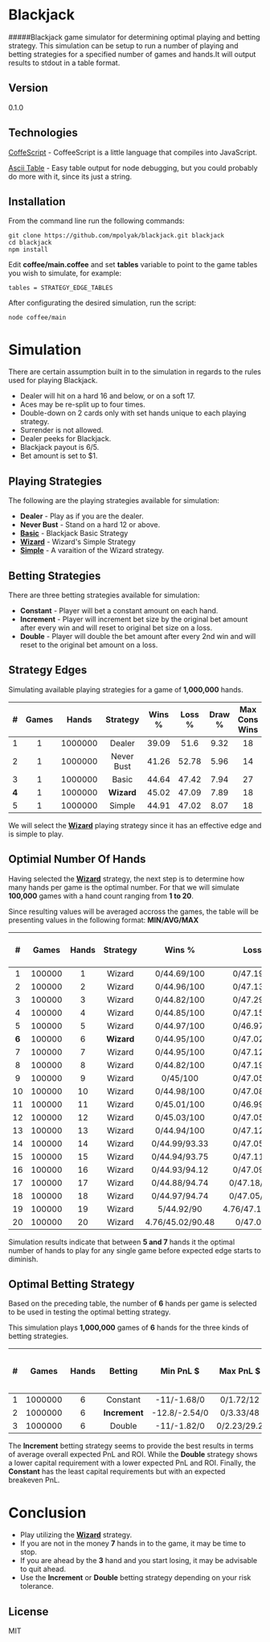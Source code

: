 Blackjack
=========

#####Blackjack game simulator for determining optimal playing and betting strategy.
This simulation can be setup to run a number of playing and betting strategies for a specified number of games and hands.It will output results to stdout in a table format.

Version
-------

0.1.0

Technologies
------------

[CoffeScript] - CoffeeScript is a little language that compiles into JavaScript.

[Ascii Table] - Easy table output for node debugging, but you could probably do more with it, since its just a string.

Installation
------------
From the command line run the following commands:
```
git clone https://github.com/mpolyak/blackjack.git blackjack
cd blackjack
npm install
```
Edit **coffee/main.coffee** and set **tables** variable to point to the game tables you wish to simulate, for example:

```
tables = STRATEGY_EDGE_TABLES
```
After configurating the desired simulation, run the script:

```
node coffee/main
```
Simulation
==========
There are certain assumption built in to the simulation in regards to the rules used for playing Blackjack.

* Dealer will hit on a hard 16 and below, or on a soft 17.
* Aces may be re-split up to four times.
* Double-down on 2 cards only with set hands unique to each playing strategy.
* Surrender is not allowed.
* Dealer peeks for Blackjack.
* Blackjack payout is 6/5.
* Bet amount is set to $1.

Playing Strategies
------------------
The following are the playing strategies available for simulation:
* **Dealer** - Play as if you are the dealer.
* **Never Bust** - Stand on a hard 12 or above.
* **[Basic]** - Blackjack Basic Strategy
* **[Wizard]** - Wizard's Simple Strategy
* **[Simple]** - A varaition of the Wizard strategy.

Betting Strategies
------------------
There are three betting strategies available for simulation:
* **Constant** - Player will bet a constant amount on each hand.
* **Increment** - Player will increment bet size by the original bet amount after every win and will reset to original bet size on a loss.
* **Double** - Player will double the bet amount after every 2nd win and will reset to the original bet amount on a loss.

Strategy Edges
--------------
Simulating available playing strategies for a game of **1,000,000** hands.

| # | Games |  Hands  |  Strategy  | Wins % | Loss % | Draw % | Max Cons Wins | Max Cons Loss | Avg Cons Wins | Avg Cons Loss | Edge % |
|:-:|:-----:|:-------:|:----------:|:------:|:------:|:------:|:-------------:|:-------------:|:-------------:|:-------------:|:------:|
| 1 |     1 | 1000000 | Dealer     |  39.09 |   51.6 |   9.32 |            18 |            21 |             3 |             3 | -24.25 |
| 2 |     1 | 1000000 | Never Bust |  41.26 |  52.78 |   5.96 |            14 |            24 |             3 |             3 | -21.83 |
| 3 |     1 | 1000000 | Basic      |  44.64 |  47.42 |   7.94 |            27 |            18 |             3 |             3 |  -5.88 |
| **4** |     1 | 1000000 | **Wizard**     |  45.02 |  47.09 |   7.89 |            18 |            23 |             3 |             3 |  **-4.39** |
| 5 |     1 | 1000000 | Simple     |  44.91 |  47.02 |   8.07 |            18 |            20 |             3 |             3 |  -4.49 |

We will select the **[Wizard]** playing strategy since it has an effective edge and is simple to play.

Optimial Number Of Hands
-------------------------
Having selected the **[Wizard]** strategy, the next step is to determine how many hands per game is the optimal number. For that we will simulate **100,000** games with a hand count ranging from **1 to 20**.

Since resulting values will be averaged accross the games, the table will be presenting values in the following format: **MIN/AVG/MAX**

| #  | Games  | Hands | Strategy |      Wins %      |      Loss %      |    Draw %    | Max Cons Wins | Max Cons Loss | Avg Cons Wins | Avg Cons Loss |      Edge %      |
|:--:|:------:|:-----:|:--------:|:----------------:|:----------------:|:------------:|:-------------:|:-------------:|:-------------:|:-------------:|:----------------:|
|  1 | 100000 |     1 | Wizard   | 0/44.69/100      | 0/47.19/100      | 0/8.12/100   | 0/0/4         | 0/0/3         | 0/0/3         | 0/0/3         | -100/-2.57/200   |
|  2 | 100000 |     2 | Wizard   | 0/44.96/100      | 0/47.13/100      | 0/7.91/100   | 0/1/5         | 0/1/5         | 0/0/4         | 0/0/4         | -100/-1.77/300   |
|  3 | 100000 |     3 | Wizard   | 0/44.82/100      | 0/47.29/100      | 0/7.89/100   | 0/1/7         | 0/1/5         | 0/1/5         | 0/1/4         | -100/12.38/500   |
|  4 | 100000 |     4 | Wizard   | 0/44.85/100      | 0/47.15/100      | 0/8/100      | 0/2/7         | 0/2/7         | 0/1/5         | 0/1/5         | -100/25.33/600   |
|  5 | 100000 |     5 | Wizard   | 0/44.97/100      | 0/46.97/100      | 0/8.06/100   | 0/2/8         | 0/2/7         | 0/1/5         | 0/1/5         | -100/33.36/600   |
|  **6** | 100000 |     6 | **Wizard**   | 0/44.95/100      | 0/47.02/100      | 0/8.03/83.33 | 0/2/8         | 0/2/8         | 0/1/5         | 0/2/5         | -100/**35.5**/700    |
|  7 | 100000 |     7 | Wizard   | 0/44.95/100      | 0/47.12/100      | 0/7.94/71.43 | 0/2/9         | 0/2/9         | 0/2/6         | 0/2/6         | -100/34.41/800   |
|  8 | 100000 |     8 | Wizard   | 0/44.82/100      | 0/47.19/100      | 0/8/75       | 0/2/10        | 0/3/10        | 0/2/6         | 0/2/6         | -100/31.03/900   |
|  9 | 100000 |     9 | Wizard   | 0/45/100         | 0/47.05/100      | 0/7.94/77.78 | 0/3/11        | 0/3/11        | 0/2/7         | 0/2/7         | -100/28.99/1000  |
| 10 | 100000 |    10 | Wizard   | 0/44.98/100      | 0/47.08/100      | 0/7.94/60    | 0/3/12        | 0/3/11        | 0/2/7         | 0/2/7         | -100/25.41/1000  |
| 11 | 100000 |    11 | Wizard   | 0/45.01/100      | 0/46.99/100      | 0/7.99/63.64 | 0/3/13        | 0/3/12        | 0/2/8         | 0/2/7         | -100/22.78/1100  |
| 12 | 100000 |    12 | Wizard   | 0/45.03/100      | 0/47.05/100      | 0/7.91/58.33 | 0/3/13        | 0/3/13        | 0/2/8         | 0/2/8         | -100/19.87/1400  |
| 13 | 100000 |    13 | Wizard   | 0/44.94/100      | 0/47.12/100      | 0/7.94/50    | 0/3/13        | 0/3/14        | 0/2/8         | 0/2/8         | -100/17.14/1400  |
| 14 | 100000 |    14 | Wizard   | 0/44.99/93.33    | 0/47.05/100      | 0/7.96/53.33 | 0/3/13        | 0/3/15        | 0/2/8         | 0/2/9         | -100/15.51/1300  |
| 15 | 100000 |    15 | Wizard   | 0/44.94/93.75    | 0/47.11/100      | 0/7.95/46.67 | 0/3/14        | 0/3/15        | 0/2/8         | 0/2/9         | -100/13.5/1400   |
| 16 | 100000 |    16 | Wizard   | 0/44.93/94.12    | 0/47.09/100      | 0/7.99/44.44 | 0/3/16        | 0/3/17        | 0/2/9         | 0/3/10        | -100/12.02/1500  |
| 17 | 100000 |    17 | Wizard   | 0/44.88/94.74    | 0/47.18/94.12    | 0/7.94/44.44 | 0/3/15        | 0/4/16        | 0/2/9         | 0/3/9         | -100/10.3/1700   |
| 18 | 100000 |    18 | Wizard   | 0/44.97/94.74    | 0/47.05/94.74    | 0/7.98/44.44 | 0/3/18        | 0/4/18        | 0/3/10        | 0/3/10        | -100/9.77/1500   |
| 19 | 100000 |    19 | Wizard   | 5/44.92/90       | 4.76/47.12/94.74 | 0/7.96/47.37 | 1/4/18        | 1/4/18        | 0/3/10        | 0/3/10        | -94.44/8.56/1600 |
| 20 | 100000 |    20 | Wizard   | 4.76/45.02/90.48 | 0/47.04/95       | 0/7.94/45    | 1/4/17        | 0/4/19        | 0/3/10        | 0/3/11        | -94.74/8.12/1600 |

Simulation results indicate that between **5 and 7** hands it the optimal number of hands to play for any single game before expected edge starts to diminish. 

Optimal Betting Strategy
------------------------
Based on the preceding table, the number of **6** hands per game is selected to be used in testing the optimal betting strategy.

This simulation plays **1,000,000** games of **6** hands for the three kinds of betting strategies.

| # |  Games  | Hands |  Betting  |   Min PnL $   |  Max PnL $  |     PnL $     | Capital $ |     ROI %     | Hands to Min PnL | Hands to Max PnL | Min PnL to Flat | Max PnL to Flat | Exp per Hand $  |
|:-:|:-------:|:-----:|:---------:|:-------------:|:-----------:|:-------------:|:---------:|:-------------:|:----------------:|:----------------:|:---------------:|:---------------:|:---------------:|
| 1 | 1000000 |     6 | Constant  | -11/-1.68/0   | 0/1.72/12   | -11/0.05/12   | 1/4.46/12 | 0/77.28/1200  | 0/3/11           | 0/3/11           | 0/1/7           | 0/1/7           | -1.67/0.01/1.7  |
| 2 | 1000000 |     6 | **Increment** | -12.8/-2.54/0 | 0/3.33/48   | -12.8/**0.06**/48 | 1/5.99/19 | 0/**112.25**/4800 | 0/4/11           | 0/**3**/11           | 0/1/6           | 0/1/6           | -1.83/0.01/6.86 |
| 3 | 1000000 |     6 | Double    | -11/-1.82/0   | 0/2.23/29.2 | -11/0.05/29.2 | 1/4.8/15  | 0/84.29/2920  | 0/3/10           | 0/3/11           | 0/0/6           | 0/1/7           | -1.67/0.01/4.4  |

The **Increment** betting strategy seems to provide the best results in terms of average overall expected PnL and ROI. While the **Double** strategy shows a lower capital requirement with a lower expected PnL and ROI. Finally, the **Constant** has the least capital requirements but with an expected breakeven PnL.

Conclusion
==========
* Play utilizing the **[Wizard]** strategy.
* If you are not in the money **7** hands in to the game, it may be time to stop.
* If you are ahead by the **3** hand and you start losing, it may be advisable to quit ahead.
* Use the **Increment** or **Double** betting strategy depending on your risk tolerance.

License
----

MIT

[CoffeScript]:http://coffeescript.org/
[Ascii Table]:https://github.com/sorensen/ascii-table/
[Basic]:http://en.wikipedia.org/wiki/Blackjack#Basic_strategy
[Wizard]:http://wizardofodds.com/games/blackjack/
[Simple]:http://wizardofodds.com/blackjack/images/wizard-simple-exceptions.gif
